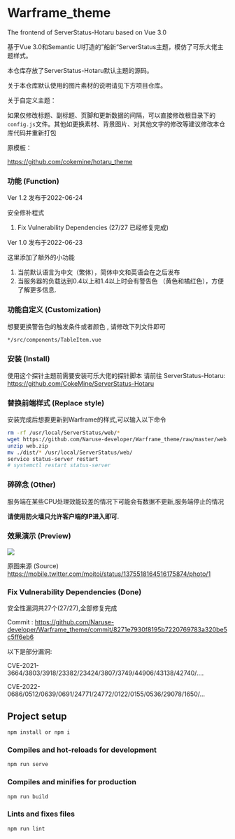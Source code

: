 # Warframe_theme

The frontend of ServerStatus-Hotaru based on Vue 3.0

基于Vue 3.0和Semantic UI打造的”船新“ServerStatus主题，模仿了可乐大佬主题样式。

本仓库存放了ServerStatus-Hotaru默认主题的源码。

关于本仓库默认使用的图片素材的说明请见下方项目仓库。

关于自定义主题：

如果仅修改标题、副标题、页脚和更新数据的间隔，可以直接修改根目录下的`config.js`文件。其他如更换素材、背景图片、对其他文字的修改等建议修改本仓库代码并重新打包

原模板：

https://github.com/cokemine/hotaru_theme

### 功能 (Function)

Ver 1.2 发布于2022-06-24

安全修补程式

1. Fix Vulnerability Dependencies  (27/27 已经修复完成)

Ver 1.0 发布于2022-06-23

这里添加了额外的小功能

1. 当前默认语言为中文（繁体），简体中文和英语会在之后发布
2. 当服务器的负载达到0.4以上和1.4以上时会有警告色 （黄色和橘红色），方便了解更多信息.

### 功能自定义 (Customization)

想要更换警告色的触发条件或者颜色 , 请修改下列文件即可

```bash
*/src/components/TableItem.vue
```

### 安装 (Install)

使用这个探针主题前需要安装可乐大佬的探针脚本
请前往 ServerStatus-Hotaru: https://github.com/CokeMine/ServerStatus-Hotaru

### 替换前端样式 (Replace style)

安装完成后想要更新到Warframe的样式,可以输入以下命令

```bash
rm -rf /usr/local/ServerStatus/web/*
wget https://github.com/Naruse-developer/Warframe_theme/raw/master/web.zip
unzip web.zip
mv ./dist/* /usr/local/ServerStatus/web/
service status-server restart
# systemctl restart status-server
```

### 碎碎念 (Other)

服务端在某些CPU处理效能较差的情况下可能会有数据不更新,服务端停止的情况

**请使用防火墙只允许客户端的IP进入即可.**

### 效果演示 (Preview)

![](https://github.com/Naruse-developer/Warframe_theme/blob/master/demo/demo.png)

原图来源 (Source)
https://mobile.twitter.com/moitoi/status/1375518164516175874/photo/1

### Fix Vulnerability Dependencies (Done)

安全性漏洞共27个(27/27),全部修复完成

Commit : https://github.com/Naruse-developer/Warframe_theme/commit/8271e7930f8195b7220769783a320be5c5ff6eb6

以下是部分漏洞:

CVE-2021-3664/3803/3918/23382/23424/3807/3749/44906/43138/42740/....

CVE-2022-0686/0512/0639/0691/24771/24772/0122/0155/0536/29078/1650/...

## Project setup
```
npm install or npm i
```

### Compiles and hot-reloads for development
```
npm run serve
```

### Compiles and minifies for production
```
npm run build
```

### Lints and fixes files
```
npm run lint
```
